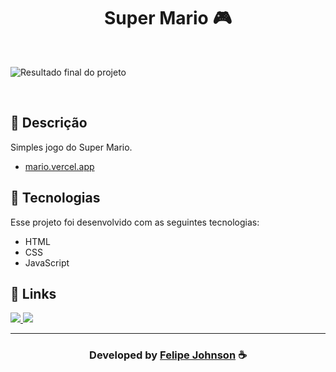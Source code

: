 <h1 align="center">
  Super Mario 🎮 
</h1>

<br>

![Resultado final do projeto](https://user-images.githubusercontent.com/112385665/187744795-4bf6381d-c74c-41e5-a792-57c11af8dadc.png)

<br>
 
## 📝 Descrição 

Simples jogo do Super Mario. 

-  [mario.vercel.app](https://mario-sable.vercel.app/)

## 🚀 Tecnologias

Esse projeto foi desenvolvido com as seguintes tecnologias:

- HTML
- CSS
- JavaScript

## 🔗 Links

 
 <a href="https://www.instagram.com/felipee.johnson/" alt="Instagram">
  <img src="https://img.shields.io/badge/-Instagram-0A66C2?style=for-the-badge&logo=Instagram&logoColor=FFFFFF&link=https://www.instagram.com/felipee_johnsonn/"/> 
 </a>

  <a href="https://felipee-johnson.web.app/" alt="Portfolio">
  <img src="https://img.shields.io/badge/my_portfolio-000?style=for-the-badge&logo=ko-fi&logoColor=white&link=https://felipee-johnson.web.app/"/>
 </a>

 </p>

-----

  <h3 align="center"> Developed by <a href="https://felipee-johnson.web.app/">Felipe Johnson</a> ☕</h3>
